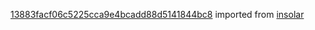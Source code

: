 [13883facf06c5225cca9e4bcadd88d5141844bc8](https://github.com/insolar/insolar/commit/13883facf06c5225cca9e4bcadd88d5141844bc8) imported from [insolar](https://github.com/insolar/insolar)
